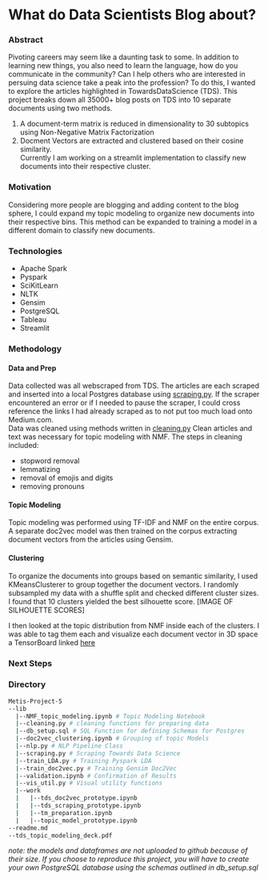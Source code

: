 # What do Data Scientists Blog about?
### Abstract
Pivoting careers may seem like a daunting task to some.  In addition to learning new things, you also need to learn the language,  how do you communicate in the community?  Can I help others who are interested in persuing data science take a peak into the profession?  To do this, I wanted to explore the articles highlighted in TowardsDataScience (TDS).  This project breaks down all 35000+ blog posts on TDS into 10 separate documents using two methods.  
1. A document-term matrix is reduced in dimensionality to 30 subtopics using Non-Negative Matrix Factorization
2. Docment Vectors are extracted and clustered based on their cosine similarity.  
Currently I am working on a streamlit implementation to classify new documents into their respective cluster.  

### Motivation
Considering more people are blogging and adding content to the blog sphere, I could expand my topic modeling to organize new documents into their respective bins.  This method can be expanded to training a model in a different domain to classify new documents.  

### Technologies
* Apache Spark
* Pyspark
* SciKitLearn
* NLTK
* Gensim
* PostgreSQL
* Tableau
* Streamlit 

### Methodology
#### Data and Prep
Data collected was all webscraped from TDS.  The articles are each scraped and inserted into a local Postgres database using [scraping.py](https://github.com/aauyeung19/Topic-Modeling-Towards-Data-Science-NLP/blob/main/lib/scraping.py).  If the scraper encountered an error or if I needed to pause the scraper, I could cross reference the links I had already scraped as to not put too much load onto Medium.com.  
Data was cleaned using methods written in [cleaning.py](https://github.com/aauyeung19/Topic-Modeling-Towards-Data-Science-NLP/blob/main/lib/cleaning.py) Clean articles and text was necessary for topic modeling with NMF.  The steps in cleaning included:
* stopword removal
* lemmatizing
* removal of emojis and digits
* removing pronouns 

#### Topic Modeling
Topic modeling was performed using TF-IDF and NMF on the entire corpus.  A separate doc2vec model was then trained on the corpus extracting document vectors from the articles using Gensim.

#### Clustering
To organize the documents into groups based on semantic similarity, I used KMeansClusterer to group together the document vectors.  I randomly subsampled my data with a shuffle split and checked different cluster sizes.  I found that 10 clusters yielded the best silhouette score.
[IMAGE OF SILHOUETTE SCORES]

I then looked at the topic distribution from NMF inside each of the clusters.  I was able to tag them each and visualize each document vector in 3D space a TensorBoard linked [here](http://projector.tensorflow.org/?config=https://gist.githubusercontent.com/aauyeung19/0c6e22d35cd601fbe07fa9f97ff2221c/raw/8463ec2972f8c5e6b295d2462e96b9cbb7c9a4af/projector_config.json)

### Next Steps

### Directory

```bash
Metis-Project-5  
--lib  
  |--NMF_topic_modeling.ipynb # Topic Modeling Notebook  
  |--cleaning.py # cleaning functions for preparing data  
  |--db_setup.sql # SQL Function for defining Schemas for Postgres  
  |--doc2vec_clustering.ipynb # Grouping of topic Models  
  |--nlp.py # NLP Pipeline Class  
  |--scraping.py # Scraping Towards Data Science  
  |--train_LDA.py # Training Pyspark LDA  
  |--train_doc2vec.py # Training Gensim Doc2Vec  
  |--validation.ipynb # Confirmation of Results  
  |--vis_util.py # Visual utility functions  
  |--work  
  |   |--tds_doc2vec_prototype.ipynb  
  |   |--tds_scraping_prototype.ipynb  
  |   |--tm_preparation.ipynb  
  |   |--topic_model_prototype.ipynb  
--readme.md  
--tds_topic_modeling_deck.pdf
```

*note: the models and dataframes are not uploaded to github because of their size.  If you choose to reproduce this project, you will have to create your own PostgreSQL database using the schemas outlined in db_setup.sql*
